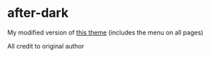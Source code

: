 # after-dark

My modified version of [this theme](https://github.com/getzola/after-dark) (includes the menu on all pages)

All credit to original author
